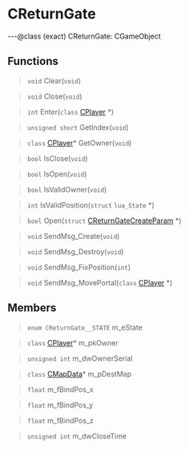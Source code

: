 # CReturnGate

---@class (exact) CReturnGate: CGameObject
 
## Functions
 
> `void` Clear(`void`)
 
> `void` Close(`void`)
 
> `int` Enter(`class` [CPlayer](lua/classes/CPlayer.md) *)
 
> `unsigned short` GetIndex(`void`)
 
> `class` [CPlayer](lua/classes/CPlayer.md)* GetOwner(`void`)
 
> `bool` IsClose(`void`)
 
> `bool` IsOpen(`void`)
 
> `bool` IsValidOwner(`void`)
 
> `int` IsValidPosition(`struct` `lua_State` *)
 
> `bool` Open(`struct` [CReturnGateCreateParam](lua/classes/CReturnGateCreateParam.md) *)
 
> `void` SendMsg_Create(`void`)
 
> `void` SendMsg_Destroy(`void`)
 
> `void` SendMsg_FixPosition(`int`)
 
> `void` SendMsg_MovePortal(`class` [CPlayer](lua/classes/CPlayer.md) *)
 
## Members
 
> `enum CReturnGate__STATE` m_eState
 
> `class` [CPlayer](lua/classes/CPlayer.md)* m_pkOwner
 
> `unsigned int` m_dwOwnerSerial
 
> `class` [CMapData](lua/classes/CMapData.md)* m_pDestMap
 
> `float` m_fBindPos_x
 
> `float` m_fBindPos_y
 
> `float` m_fBindPos_z
 
> `unsigned int` m_dwCloseTime
 
